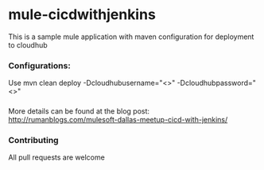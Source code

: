 # mule-cicdwithjenkins
This is a sample mule application with maven configuration for deployment to cloudhub

### Configurations:
Use mvn clean deploy -Dcloudhubusername="<<your cloudhub username>>" -Dcloudhubpassword="<<your cloudhub password>>"

		
###
More details can be found at the blog post: http://rumanblogs.com/mulesoft-dallas-meetup-cicd-with-jenkins/
  
### Contributing
All pull requests are welcome
